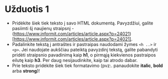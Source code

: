 # Užduotis 1

* Pridėkite šiek tiek teksto į savo HTML dokumentą. Pavyzdžiui, galite pasiimti šį naujienų straipsnį - (https://www.informit.com/articles/article.aspx?p=24021)[https://www.informit.com/articles/article.aspx?p=24021].
* Padalinkite tekstą į antraštes ir pastraipas naudodami žymes `<h ..>` ir `<p>`. Jei naudojate aukščiau pateiktą pavyzdinį tekstą, galite pabandyti pridėti straipsnio pavadinimą kaip **h1**, o pirmąją kiekvienos pastraipos eilutę kaip **h3**. Per daug nesijaudinkite, kaip tai atrodo dabar.
* Prie teksto pridėkite šiek tiek formatavimo (pvz:. panaudokite **italic**, **bold** arba **strong**)!